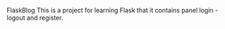 FlaskBlog 
This is a project for learning Flask that it contains panel login - logout and register.
